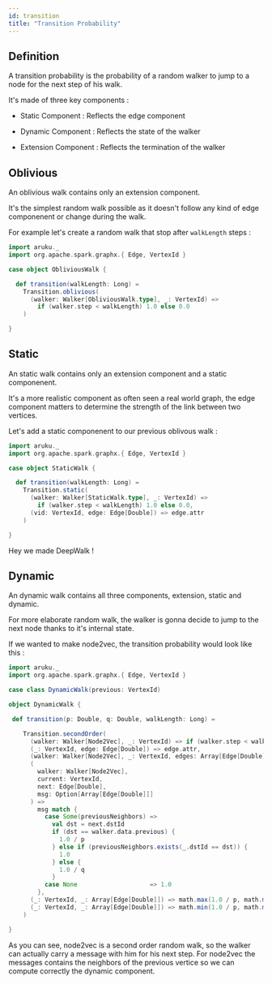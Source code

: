```yaml
---
id: transition
title: "Transition Probability"
---
```


## Definition

A transition probability is the probability of a random walker to jump to a node for the next step of his walk.

It's made of three key components :

* Static Component : Reflects the edge component

* Dynamic Component : Reflects the state of the walker

* Extension Component : Reflects the termination of the walker

## Oblivious

An oblivious walk contains only an extension component.

It's the simplest random walk possible as it doesn't follow any kind of edge componenent or change during the walk.

For example let's create a random walk that stop after ```walkLength``` steps :

```scala
import aruku._
import org.apache.spark.graphx.{ Edge, VertexId }

case object ObliviousWalk {

  def transition(walkLength: Long) =
    Transition.oblivious(
      (walker: Walker[ObliviousWalk.type], _: VertexId) => 
        if (walker.step < walkLength) 1.0 else 0.0
    )

}
```

## Static

An static walk contains only an extension component and a static componenent.

It's a more realistic component as often seen a real world graph, the edge component matters to determine the strength of the link between two vertices.

Let's add a static componenent to our previous oblivous walk :

```scala
import aruku._
import org.apache.spark.graphx.{ Edge, VertexId }

case object StaticWalk {

  def transition(walkLength: Long) =
    Transition.static(
      (walker: Walker[StaticWalk.type], _: VertexId) => 
        if (walker.step < walkLength) 1.0 else 0.0,
      (vid: VertexId, edge: Edge[Double]) => edge.attr
    )

}
```

Hey we made DeepWalk !

## Dynamic

An dynamic walk contains all three components, extension, static and dynamic.

For more elaborate random walk, the walker is gonna decide to jump to the next node thanks to it's internal state.

If we wanted to make node2vec, the transition probability would look like this :

```scala
import aruku._
import org.apache.spark.graphx.{ Edge, VertexId }

case class DynamicWalk(previous: VertexId)

object DynamicWalk {

 def transition(p: Double, q: Double, walkLength: Long) =

    Transition.secondOrder(
      (walker: Walker[Node2Vec], _: VertexId) => if (walker.step < walkLength) 1.0 else 0.0,
      (_: VertexId, edge: Edge[Double]) => edge.attr,
      (walker: Walker[Node2Vec], _: VertexId, edges: Array[Edge[Double]]) => Some(edges),
      (
        walker: Walker[Node2Vec],
        current: VertexId,
        next: Edge[Double],
        msg: Option[Array[Edge[Double]]]
      ) =>
        msg match {
          case Some(previousNeighbors) =>
            val dst = next.dstId
            if (dst == walker.data.previous) {
              1.0 / p
            } else if (previousNeighbors.exists(_.dstId == dst)) {
              1.0
            } else {
              1.0 / q
            }
          case None                    => 1.0
        },
      (_: VertexId, _: Array[Edge[Double]]) => math.max(1.0 / p, math.max(1.0, 1.0 / q)),
      (_: VertexId, _: Array[Edge[Double]]) => math.min(1.0 / p, math.min(1.0, 1.0 / q))
    )

}
```

As you can see, node2vec is a second order random walk, so the walker can actually carry a message with him for his next step. For node2vec the messages contains the neighbors of the previous vertice so we can compute correctly the dynamic component.